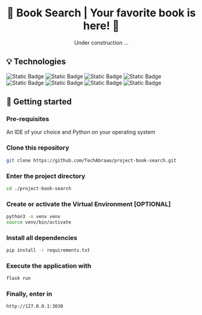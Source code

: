 <h1 align="center"> 📖 Book Search | Your favorite book is here! 📖</h1>
<p align="center">
Under construction ...
</p>
<h2>💡 Technologies</h2>
<div>
<img alt="Static Badge" src="https://img.shields.io/badge/Python-black?style=for-the-badge&logo=Python&logoSize=60"> 
<img alt="Static Badge" src="https://img.shields.io/badge/Flask-black?style=for-the-badge&logo=Flask&logoSize=60"> 
<img alt="Static Badge" src="https://img.shields.io/badge/Jinja2-black?style=for-the-badge&logo=Jinja&logoColor=red&logoSize=60">
<img alt="Static Badge" src="https://img.shields.io/badge/SQLAlchemy-black?style=for-the-badge&logo=SQLAlchemy&logoColor=red&logoSize=60">
<img alt="Static Badge" src="https://img.shields.io/badge/CSS-black?style=for-the-badge&logo=CSS3&logoSize=60"> 
<img alt="Static Badge" src="https://img.shields.io/badge/HTML-black?style=for-the-badge&logo=HTML5&logoSize=60"> 
<img alt="Static Badge" src="https://img.shields.io/badge/Google Books API-black?style=for-the-badge&logo=googlecloud&logoSize=60">
<img alt="Static Badge" src="https://img.shields.io/badge/SQLite-black?style=for-the-badge&logo=sqlite&logoSize=60">
</div>
<h2>📌 Getting started</h2>
<h3>Pre-requisites</h3>
An IDE of your choice and Python on your operating system
<h3>Clone this repository</h3>

```bash
git clone https://github.com/TechAbraao/project-book-search.git
```

<h3>Enter the project directory</h3>

```bash
cd ./project-book-search
```

<h3>Create or activate the Virtual Environment [OPTIONAL] </h3>

```bash
python3 -m venv venv
source venv/bin/activate
```

<h3>Install all dependencies</h3>

```bash
pip install -r requirements.txt
```

<h3>Execute the application with</h3>


```bash
flask run
```

<h3>Finally, enter in</h3>

```bash
http://127.0.0.1:3030
```
